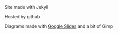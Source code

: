Site made with Jekyll

Hosted by github

Diagrams made with [Google Slides](https://docs.google.com/presentation/d/1fK_Ven7ilQSXPv6dyLW7sBph1W7mTHo0vV8mwzTb7cM/edit?usp=sharing) and a bit of Gimp